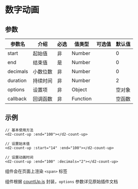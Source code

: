 # 数字动画

## 参数

| 参数名 | 介绍 | 必选 | 值类型 | 可选值 | 默认值 |
| --- | --- | --- | --- | --- | --- |
| start | 起始值 | 非 | Number |  | 0 |
| end | 结束值 | 是 | Number |  | 0 |
| decimals | 小数位数 | 非 | Number |  | 0 |
| duration | 持续时间 | 非 | Number |  | 2 |
| options | 设置项 | 非 | Object |  | 空对象 |
| callback | 回调函数 | 非 | Function |  | 空函数 |

## 示例

``` vue
// 基本使用方法
<d2-count-up :end="100"></d2-count-up>

// 设置始末值
<d2-count-up :start="14" :end="100"></d2-count-up>

// 设置动画时间
<d2-count-up :end="100" :decimals="2"></d2-count-up>
```

组件会在页面上渲染 `<span>` 标签

组件根据 [countUp.js](https://github.com/inorganik/countUp.js) 封装，`options` 参数详见原始插件文档